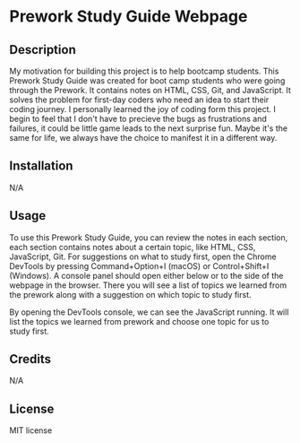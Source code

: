# Prework Study Guide Webpage

## Description

My motivation for building this project is to help bootcamp students. This Prework Study Guide was created for boot camp students who were going through the Prework. It contains notes on HTML, CSS, Git, and JavaScript. It solves the problem for first-day coders who need an idea to start their coding journey. I personally learned the joy of coding form this project. I begin to feel that I don't have to precieve the bugs as frustrations and failures, it could be little game leads to the next surprise fun. Maybe it's the same for life, we always have the choice to manifest it in a different way.

## Installation

N/A

## Usage

To use this Prework Study Guide, you can review the notes in each section, each section contains notes about a certain topic, like HTML, CSS, JavaScript, Git. For suggestions on what to study first, open the Chrome DevTools by pressing Command+Option+I (macOS) or Control+Shift+I (Windows). A console panel should open either below or to the side of the webpage in the browser. There you will see a list of topics we learned from the prework along with a suggestion on which topic to study first.

 By opening the DevTools console, we can see the JavaScript running. It will list the topics we learned from prework and choose one topic for us to study first. 

## Credits

N/A

## License

MIT license

